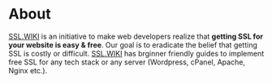 # About

[SSL.WIKI](https://ssl.wiki) is an initiative to make web developers realize that **getting SSL for your website is easy & free**. Our goal is to eradicate the belief that getting SSL is costly or difficult. [SSL.WIKI](https://ssl.wiki) has brginner friendly guides to implement free SSL for any tech stack or any server (Wordpress, cPanel, Apache, Nginx etc.).
